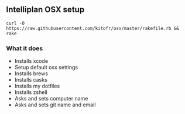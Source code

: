 ## Intelliplan OSX setup

`curl -O https://raw.githubusercontent.com/kitofr/osx/master/rakefile.rb && rake`


### What it does
 - Installs xcode
 - Setup default osx settings
 - Installs brews
 - Installs casks
 - Installs my dotfiles
 - Installs zshell
 - Asks and sets computer name
 - Asks and sets git name and email

